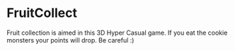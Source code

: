 # FruitCollect
  Fruit collection is aimed in this 3D Hyper Casual game. If you eat the cookie monsters your points will drop. Be careful :)
